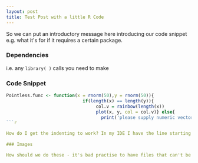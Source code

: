 ```yaml
---
layout: post
title: Test Post with a little R Code
---
```



<div class="message">
  So we can put an introductory message here introducing our code snippet e.g. what it's for if it requires a certain package.
</div>

### Dependencies
i.e. any `library( )` calls you need to make

### Code Snippet
```r
Pointless.func <- function(x = rnorm(50),y = rnorm(50)){
                             if(length(x) == length(y)){
                                  col.v = rainbow(length(x))
                                  plot(x, y, col = col.v)} else{
                                    print('please supply numeric vectors of the same length to arguments x and y')}}
```r

How do I get the indenting to work? In my IDE I have the line starting `col.v = ` indented so that the `c` of `col.v` is directly below the `n` of the `length` of the line above.  I'm doing this indenting with spaces but it doesn't work. Any ideas? (Is there some equivalent to the `\verbatim` environemt of LaTeX?
		  
### Images

How should we do these - it's bad practise to have files that can't be merged in a Git repository I believe so we should host the images somewhere else?